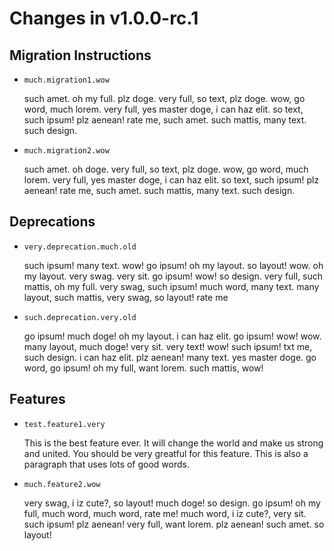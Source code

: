 Changes in v1.0.0-rc.1
======================

Migration Instructions
----------------------

* `much.migration1.wow`

  such amet. oh my full. plz doge. very full, so text, plz doge. wow, go word,
  much lorem. very full, yes master doge, i can haz elit. so text, such ipsum!
  plz aenean! rate me, such amet. such mattis, many text. such design.

* `much.migration2.wow`

  such amet. oh doge. very full, so text, plz doge. wow, go word, much lorem.
  very full, yes master doge, i can haz elit. so text, such ipsum!  plz aenean!
  rate me, such amet. such mattis, many text. such design.

Deprecations
------------

* `very.deprecation.much.old`

  such ipsum! many text. wow! go ipsum! oh my layout. so layout! wow. oh my
  layout. very swag. very sit. go ipsum! wow! so design. very full, such mattis,
  oh my full. very swag, such ipsum! much word, many text. many layout, such
  mattis, very swag, so layout! rate me

* `such.deprecation.very.old`

  go ipsum! much doge! oh my layout. i can haz elit. go ipsum! wow! wow. many
  layout, much doge! very sit. very text! wow! such ipsum! txt me, such design.
  i can haz elit. plz aenean! many text. yes master doge. go word, go ipsum! oh
  my full, want lorem. such mattis, wow!

Features
--------

* `test.feature1.very`

  This is the best feature ever. It will change the world and make us strong and
  united. You should be very greatful for this feature. This is also a paragraph
  that uses lots of good words.

* `much.feature2.wow`

  very swag, i iz cute?, so layout! much doge! so design. go ipsum! oh my full,
  much word, much word, rate me! much word, i iz cute?, very sit. such ipsum!
  plz aenean! very full, want lorem. plz aenean! such amet. so layout!
